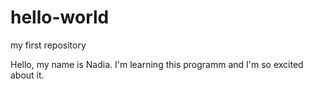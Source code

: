 # hello-world
my first repository

Hello, my name is Nadia. 
I'm learning this programm and I'm so excited about it. 

